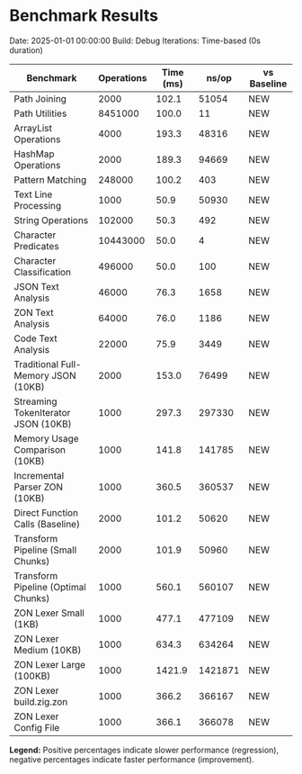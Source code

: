 # Benchmark Results

Date: 2025-01-01 00:00:00
Build: Debug
Iterations: Time-based (0s duration)

| Benchmark | Operations | Time (ms) | ns/op | vs Baseline |
|-----------|------------|-----------|-------|-------------|
| Path Joining | 2000 | 102.1 | 51054 | NEW |
| Path Utilities | 8451000 | 100.0 | 11 | NEW |
| ArrayList Operations | 4000 | 193.3 | 48316 | NEW |
| HashMap Operations | 2000 | 189.3 | 94669 | NEW |
| Pattern Matching | 248000 | 100.2 | 403 | NEW |
| Text Line Processing | 1000 | 50.9 | 50930 | NEW |
| String Operations | 102000 | 50.3 | 492 | NEW |
| Character Predicates | 10443000 | 50.0 | 4 | NEW |
| Character Classification | 496000 | 50.0 | 100 | NEW |
| JSON Text Analysis | 46000 | 76.3 | 1658 | NEW |
| ZON Text Analysis | 64000 | 76.0 | 1186 | NEW |
| Code Text Analysis | 22000 | 75.9 | 3449 | NEW |
| Traditional Full-Memory JSON (10KB) | 2000 | 153.0 | 76499 | NEW |
| Streaming TokenIterator JSON (10KB) | 1000 | 297.3 | 297330 | NEW |
| Memory Usage Comparison (10KB) | 1000 | 141.8 | 141785 | NEW |
| Incremental Parser ZON (10KB) | 1000 | 360.5 | 360537 | NEW |
| Direct Function Calls (Baseline) | 2000 | 101.2 | 50620 | NEW |
| Transform Pipeline (Small Chunks) | 2000 | 101.9 | 50960 | NEW |
| Transform Pipeline (Optimal Chunks) | 1000 | 560.1 | 560107 | NEW |
| ZON Lexer Small (1KB) | 1000 | 477.1 | 477109 | NEW |
| ZON Lexer Medium (10KB) | 1000 | 634.3 | 634264 | NEW |
| ZON Lexer Large (100KB) | 1000 | 1421.9 | 1421871 | NEW |
| ZON Lexer build.zig.zon | 1000 | 366.2 | 366167 | NEW |
| ZON Lexer Config File | 1000 | 366.1 | 366078 | NEW |

**Legend:** Positive percentages indicate slower performance (regression), negative percentages indicate faster performance (improvement).
